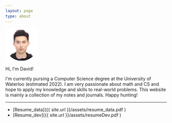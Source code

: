 ```yaml
---
layout: page
type: about
---
```


<p> </p>

<img src="/assets/images/icon.gif" width="100">

<p align="center">

Hi, I'm David! 

I'm currently pursing a Computer Science degree at the University of Waterloo (estimated 2022). I am very passionate about math and CS and hope to apply my knowledge and skills to real-world problems. This website is mainly a collection of my notes and journals. Happy hunting!

</p>

---

- [Resume_data]({{ site.url }}/assets/resume_data.pdf ) 
- [Resume_dev]({{ site.url }}/assets/resumeDev.pdf )



